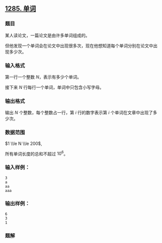 ## [1285\. 单词](https://www.acwing.com/problem/content/1287/)

### 题目

某人读论文，一篇论文是由许多单词组成的。

但他发现一个单词会在论文中出现很多次，现在他想知道每个单词分别在论文中出现多少次。

### 输入格式

第一行一个整数 $N$，表示有多少个单词。

接下来 $N$ 行每行一个单词，单词中只包含小写字母。

### 输出格式

输出 $N$ 个整数，每个整数占一行，第 $i$ 行的数字表示第 $i$ 个单词在文章中出现了多少次。

### 数据范围

$1 \\le N \\le 200$,

所有单词长度的总和不超过 $10^6$。

### 输入样例：

```
3
a
aa
aaa
```

### 输出样例：

```
6
3
1
```

### 题解

